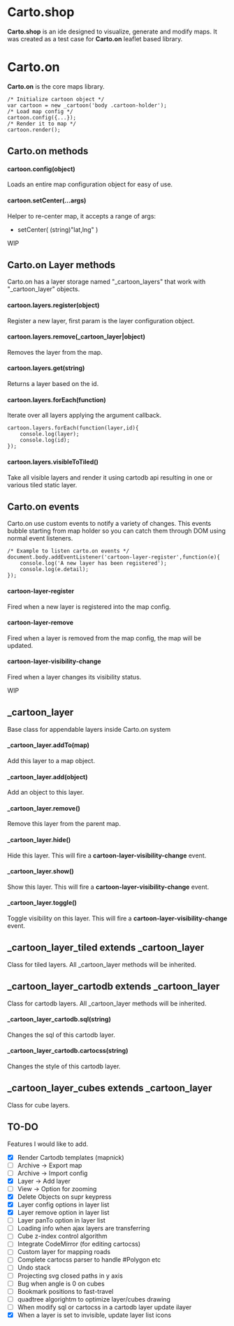 
Carto.shop
==========

**Carto.shop** is an ide designed to visualize, generate and modify maps. It was created as a test
case for **Carto.on** leaflet based library.


Carto.on
========

**Carto.on** is the core maps library.

```
/* Initialize cartoon object */
var cartoon = new _cartoon('body .cartoon-holder');
/* Load map config */
cartoon.config({...});
/* Render it to map */
cartoon.render();
```

Carto.on methods
--------

#### cartoon.config(object)
Loads an entire map configuration object for easy of use.

#### cartoon.setCenter(...args)
Helper to re-center map, it accepts a range of args:

- setCenter( (string)"lat,lng" )

WIP

Carto.on Layer methods
--------
Carto.on has a layer storage named "\_cartoon\_layers" that work with "\_cartoon\_layer" objects.

#### cartoon.layers.register(object)
Register a new layer, first param is the layer configuration object.

#### cartoon.layers.remove(\_cartoon\_layer|object)
Removes the layer from the map.

#### cartoon.layers.get(string)
Returns a layer based on the id.

#### cartoon.layers.forEach(function)
Iterate over all layers applying the argument callback.

```
cartoon.layers.forEach(function(layer,id){
	console.log(layer);
	console.log(id);
});
```
#### cartoon.layers.visibleToTiled()
Take all visible layers and render it using cartodb api resulting in one or various tiled static layer.

Carto.on events
--------
Carto.on use custom events to notify a variety of changes. This events bubble starting from map holder
so you can catch them through DOM using normal event listeners.

```
/* Example to listen carto.on events */
document.body.addEventListener('cartoon-layer-register',function(e){
	console.log('A new layer has been registered');
	console.log(e.detail);
});
```

#### cartoon-layer-register
Fired when a new layer is registered into the map config.

#### cartoon-layer-remove
Fired when a layer is removed from the map config, the map will be updated.

#### cartoon-layer-visibility-change
Fired when a layer changes its visibility status.

WIP

\_cartoon\_layer
-----------
Base class for appendable layers inside Carto.on system

#### \_cartoon\_layer.addTo(map)
Add this layer to a map object.

#### \_cartoon\_layer.add(object)
Add an object to this layer.

#### \_cartoon\_layer.remove()
Remove this layer from the parent map.

#### \_cartoon\_layer.hide()
Hide this layer. This will fire a **cartoon-layer-visibility-change** event.

#### \_cartoon\_layer.show()
Show this layer. This will fire a **cartoon-layer-visibility-change** event.

#### \_cartoon\_layer.toggle()
Toggle visibility on this layer. This will fire a **cartoon-layer-visibility-change** event.

\_cartoon\_layer\_tiled extends \_cartoon\_layer
-----------
Class for tiled layers. All \_cartoon\_layer methods will be inherited.

\_cartoon\_layer\_cartodb extends \_cartoon\_layer
-----------
Class for cartodb layers. All \_cartoon\_layer methods will be inherited.

#### \_cartoon\_layer\_cartodb.sql(string)
Changes the sql of this cartodb layer.

#### \_cartoon\_layer\_cartodb.cartocss(string)
Changes the style of this cartodb layer.

\_cartoon\_layer\_cubes extends \_cartoon\_layer
-----------
Class for cube layers.

TO-DO
-----

Features I would like to add.

- [x] Render Cartodb templates (mapnick)
- [ ] Archive -> Export map
- [ ] Archive -> Import config
- [x] Layer -> Add layer
- [ ] View -> Option for zooming
- [x] Delete Objects on supr keypress
- [x] Layer config options in layer list
- [x] Layer remove option in layer list
- [ ] Layer panTo option in layer list
- [ ] Loading info when ajax layers are transferring
- [ ] Cube z-index control algorithm
- [ ] Integrate CodeMirror (for editing cartocss)
- [ ] Custom layer for mapping roads
- [ ] Complete cartocss parser to handle #Polygon etc
- [ ] Undo stack
- [ ] Projecting svg closed paths in y axis
- [ ] Bug when angle is 0 on cubes
- [ ] Bookmark positions to fast-travel
- [ ] quadtree algorightm to optimize layer/cubes drawing
- [ ] When modify sql or cartocss in a cartodb layer update ilayer
- [x] When a layer is set to invisible, update layer list icons
